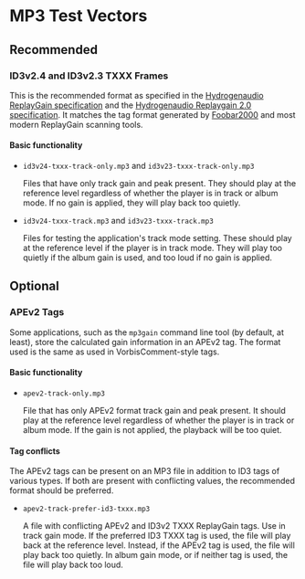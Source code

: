 # MP3 Test Vectors

## Recommended

### ID3v2.4 and ID3v2.3 TXXX Frames

This is the recommended format as specified in the
[Hydrogenaudio ReplayGain specification](http://wiki.hydrogenaud.io/index.php?title=ReplayGain_specification#ID3v2) 
and the
[Hydrogenaudio Replaygain 2.0 specification](http://wiki.hydrogenaud.io/index.php?title=ReplayGain_2.0_specification#ID3v2).
It matches the tag format generated by [Foobar2000](https://foobar2000.org/)
and most modern ReplayGain scanning tools.

#### Basic functionality

- `id3v24-txxx-track-only.mp3` and `id3v23-txxx-track-only.mp3`

  Files that have only track gain and peak present. They should play at the
  reference level regardless of whether the player is in track or album mode.
  If no gain is applied, they will play back too quietly.

- `id3v24-txxx-track.mp3` and `id3v23-txxx-track.mp3`

  Files for testing the application's track mode setting. These should play at
  the reference level if the player is in track mode. They will play too
  quietly if the album gain is used, and too loud if no gain is applied.

## Optional

### APEv2 Tags

Some applications, such as the `mp3gain` command line tool (by default, at
least), store the calculated gain information in an APEv2 tag. The format used
is the same as used in VorbisComment-style tags.

#### Basic functionality

- `apev2-track-only.mp3`

  File that has only APEv2 format track gain and peak present. It should play
  at the reference level regardless of whether the player is in track or album
  mode. If the gain is not applied, the playback will be too quiet.

#### Tag conflicts

The APEv2 tags can be present on an MP3 file in addition to ID3 tags of
various types. If both are present with conflicting values, the recommended
format should be preferred.

- `apev2-track-prefer-id3-txxx.mp3`

  A file with conflicting APEv2 and ID3v2 TXXX ReplayGain tags. Use in track
  gain mode. If the preferred ID3 TXXX tag is used, the file will play back at
  the reference level. Instead, if the APEv2 tag is used, the file will play
  back too quietly. In album gain mode, or if neither tag is used, the file
  will play back too loud.
